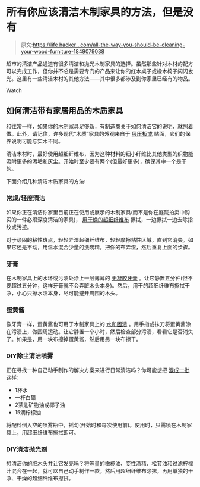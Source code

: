# 所有你应该清洁木制家具的方法，但是没有

> 原文:[https://life hacker . com/all-the-way-you-should-be-cleaning-your-wood-furniture-1849079038](https://lifehacker.com/all-the-ways-you-should-be-cleaning-your-wood-furniture-1849079038)

超市的清洁产品通道有很多清洁和抛光木制家具的选择。虽然那些针对木材的配方可以完成工作，但你并不总是需要专门的产品来让你的红木桌子或橡木椅子闪闪发光。这里有一些清洁木材的其他方法——其中很多都涉及到你家里已经有的物品。

Watch

## 如何清洁带有家居用品的木质家具

和往常一样，如果你的木制家具足够新，有制造商关于如何清洁它的说明，就照着做。此外，请记住，许多现代“木质”家具的外观来自于 [层压板或](https://www.merrymaids.com/cleaning-tips/diy/how-to-clean-wood-furniture/) 贴面，它们的保养说明可能与实木不同。

清洁木材时，最好使用超细纤维布，因为这种材料的细小纤维比其他类型的织物能吸附更多的污垢和灰尘。开始时至少要有两个(但最好更多)，确保其中一个是干的。

下面介绍几种清洁木质家具的方法:

### 常规/轻度清洁

如果你正在清洁你家里目前正在使用或展示的木制家具(而不是你在庭院拍卖中购买的一件必须深度清洁的家具)， [用干燥的超细纤维布](https://www.merrymaids.com/cleaning-tips/diy/how-to-clean-wood-furniture/) 擦拭，一边擦拭一边去除指纹或污迹。

对于顽固的粘性斑点，轻轻弄湿超细纤维布，轻轻摩擦粘性区域，直到它消失。如果它还是不动，用温水混合少量的洗碗精，把你的布弄湿，然后重复上面的步骤。

### 牙膏

在木制家具上的水环或污渍处涂上一层薄薄的 [无凝胶牙膏](https://www.keen-clean.co.uk/10-absolutely-unbelievable-ways-to-clean-with-toothpaste/) 。让它静置五分钟(但不要超过五分钟，这样牙膏就不会弄脏木头本身)。然后，用干的超细纤维布擦拭干净，小心只擦水渍本身，尽可能避开周围的木头。

### 蛋黄酱

像牙膏一样，蛋黄酱也可用于木制家具上的 [水和困渍](https://todayshomeowner.com/how-to-remove-water-stains-from-furniture-with-mayonnaise/) 。用手指或抹刀将蛋黄酱涂在污渍上，做圆周运动。让它静置一个小时，然后检查部分污渍，看看它是否消失了。如果是，用一块布擦掉蛋黄酱，然后用另一块布擦干。

### DIY除尘清洁喷雾

正在寻找一种自己动手制作的解决方案来进行日常清洁吗？你可能想把 [混成一批](https://www.tipsbulletin.com/homemade-wood-cleaner/) 这样:

*   1杯水
*   一杯白醋
*   2茶匙矿物油或椰子油
*   15滴柠檬油

将配料倒入空的喷雾瓶中，摇匀(开始时和每次使用前)。使用时，只需喷在木制家具上，用超细纤维布擦拭即可。

### DIY清洁抛光剂

想清洁你的脏木头并让它发亮吗？将等量的橄榄油、变性酒精、松节油和过滤柠檬汁混合在一起，就可以自己动手制作一款。然后用超细纤维布涂抹，再用单独的干净、干燥的超细纤维布擦拭。